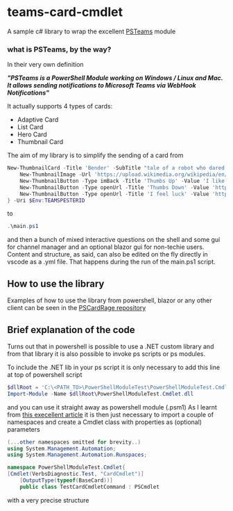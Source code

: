 # teams-card-cmdlet

A sample c# library to wrap the excellent [PSTeams](https://github.com/EvotecIT/PSTeams) module

### what is PSTeams, by the way?

In their very own definition

***"PSTeams is a PowerShell Module working on Windows / Linux and Mac. It allows sending notifications to Microsoft Teams via WebHook Notifications"***

It actually supports 4 types of cards:
- Adaptive Card
- List Card
- Hero Card
- Thumbnail Card

The aim of my library is to simplify the sending of a card from

```powershell
New-ThumbnailCard -Title 'Bender' -SubTitle "tale of a robot who dared to love" -Text "Bender Bending Rodríguez is a main character in the animated television series Futurama. He was created by series creators Matt Groening and David X. Cohen, and is voiced by John DiMaggio" {
    New-ThumbnailImage -Url 'https://upload.wikimedia.org/wikipedia/en/a/a6/Bender_Rodriguez.png' -AltText "Bender Rodríguez"
    New-ThumbnailButton -Type imBack -Title 'Thumbs Up' -Value 'I like it' -Image "http://moopz.com/assets_c/2012/06/emoji-thumbs-up-150-thumb-autox125-140616.jpg"
    New-ThumbnailButton -Type openUrl -Title 'Thumbs Down' -Value 'https://evotec.xyz'
    New-ThumbnailButton -Type openUrl -Title 'I feel luck' -Value 'https://www.bing.com/images/search?q=bender&qpvt=bender&qpvt=bender&qpvt=bender&FORM=IGRE'
} -Uri $Env:TEAMSPESTERID
```
to
```powershell
.\main.ps1
```
and then a bunch of mixed interactive questions on the shell and some gui for channel manager and an optional blazor gui for non-techie users.
Content and structure, as said, can also be edited on the fly directly in vscode as a .yml file. That happens during the run of the main.ps1 script.

## How to use the library
Examples of how to use the library from powershell, blazor or any other client can be seen in the [PSCardRage repository](https://github.com/mvit777/psroids)

## Brief explanation of the code
Turns out that in powershell is possible to use a .NET custom library and from that library it is also possible to invoke ps scripts or ps modules.

To include the .NET lib in your ps script it is only necessary to add this line at top of powershell script
```powershell
$dllRoot = 'C:\<PATH_TO>\PowerShellModuleTest\PowerShellModuleTest.Cmdlet\bin\Debug\netstandard2.0'
Import-Module -Name $dllRoot\PowerShellModuleTest.Cmdlet.dll
```
and you can use it straight away as powershell module (.psm1)
As I learnt from [this execellent article](https://www.terrybutler.co.uk/2021/08/12/creating-powershell-module-csharp/) it is then just necessary to import 
a couple of namespaces and create a Cmdlet class with properties as (optional) parameters
```csharp
(...other namespaces omitted for brevity..)
using System.Management.Automation;
using System.Management.Automation.Runspaces;

namespace PowerShellModuleTest.Cmdlet{
[Cmdlet(VerbsDiagnostic.Test, "CardCmdlet")]
    [OutputType(typeof(BaseCard))]
    public class TestCardCmdletCommand : PSCmdlet

```
with a very precise structure
```csharp

```
